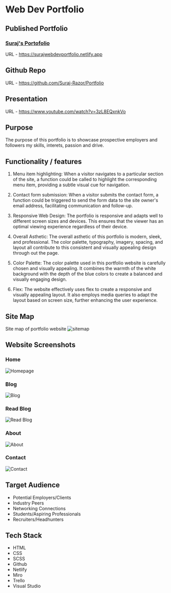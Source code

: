 # Web Dev Portfolio

## Published Portfolio

### [Suraj's Portofolio](https://surajwebdevportfolio.netlify.app)

URL - https://surajwebdevportfolio.netlify.app

## Github Repo

URL - https://github.com/Suraj-Razor/Portfolio

## Presentation

URL - https://www.youtube.com/watch?v=3zL8EQxnkVo

## Purpose

The purpose of this portfolio is to showcase prospective employers and followers my skills, interets, passion and drive.

## Functionality / features

1. Menu item highlighting: When a visitor navigates to a particular section of the site, a function could be called to highlight the corresponding menu item, providing a subtle visual cue for navigation.

2. Contact form submission: When a visitor submits the contact form, a function could be triggered to send the form data to the site owner's email address, facilitating communication and follow-up.

3. Responsive Web Design: The portfolio is responsive and adapts well to different screen sizes and devices. This ensures that the viewer has an optimal viewing experience regardless of their device.

4. Overall Asthetic: The overall asthetic of this portfolio is modern, sleek, and professional. The color palette, typography, imagery, spacing, and layout all contribute to this consistent and visually appealing design through out the page.

5. Color Palette: The color palette used in this portfolio website is carefully chosen and visually appealing. It combines the warmth of the white background with the depth of the blue colors to create a balanced and visually engaging design.

6. Flex: The website effectively uses flex to create a responsive and visually appealing layout. It also employs media queries to adapt the layout based on screen size, further enhancing the user experience.

## Site Map

Site map of portfolio website
![sitemap](./docs/site_map.jpg)

## Website Screenshots

### Home

![Homepage](./docs/1-homepage_screen.png)

### Blog

![Blog](./docs/2-bloghome_screen.png)

### Read Blog

![Read Blog](./docs/3-bloghomeread_screen.png)

### About

![About](./docs/4-about_screen.png)

### Contact

![Contact](./docs/5-contact_screen.png)

## Target Audience

- Potential Employers/Clients
- Industry Peers
- Networking Connections
- Students/Aspiring Professionals
- Recruiters/Headhunters

## Tech Stack

- HTML
- CSS
- SCSS
- Github
- Netlify
- Miro
- Trello
- Visual Studio
